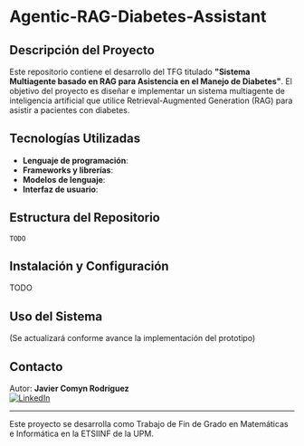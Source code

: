 # Agentic-RAG-Diabetes-Assistant

## Descripción del Proyecto
Este repositorio contiene el desarrollo del TFG titulado **"Sistema Multiagente basado en RAG para Asistencia en el Manejo de Diabetes"**. El objetivo del proyecto es diseñar e implementar un sistema multiagente de inteligencia artificial que utilice Retrieval-Augmented Generation (RAG) para asistir a pacientes con diabetes.

## Tecnologías Utilizadas
- **Lenguaje de programación**: 
- **Frameworks y librerías**: 
- **Modelos de lenguaje**: 
- **Interfaz de usuario**: 

## Estructura del Repositorio
```
TODO
```

## Instalación y Configuración
TODO 

## Uso del Sistema
(Se actualizará conforme avance la implementación del prototipo)

## Contacto
Autor: **Javier Comyn Rodríguez**  
[![LinkedIn](https://img.shields.io/badge/LinkedIn-Profile-blue?logo=linkedin)](https://www.linkedin.com/in/javier-comyn-rodriguez)

---
Este proyecto se desarrolla como Trabajo de Fin de Grado en Matemáticas e Informática en la ETSIINF de la UPM.

